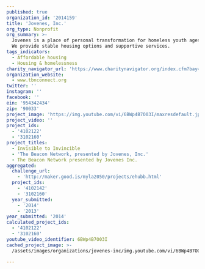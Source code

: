 ```yaml
---
published: true
organization_id: '2014159'
title: 'Jovenes, Inc.'
org_type: Nonprofit
org_summary: >-
  Jovenes is a place of personal transformation for homeless youth ages 18-25.
  We provide stable housing options and supportive services.
tags_indicators:
  - Affordable housing
  - Housing & homelessness
charity_navigator_url: 'https://www.charitynavigator.org/index.cfm?bay=search.profile&ein=954342434'
organization_website:
  - www.tbnconnect.org
twitter: ''
instagram: ''
facebook: ''
ein: '954342434'
zip: '90033'
project_image: 'https://img.youtube.com/vi/6BWp4B7O03I/maxresdefault.jpg'
project_video: ''
project_ids:
  - '4102122'
  - '3102160'
project_titles:
  - Invisible to Invincible
  - 'The Beacon Network, presented by Jovenes, Inc.'
  - The Beacon Network presented by Jovenes Inc.
aggregated:
  challenge_url:
    - 'http://maker.good.is/myla2050/projects/ehubb.html'
  project_ids:
    - '4102142'
    - '3102160'
  year_submitted:
    - '2014'
    - '2013'
year_submitted: '2014'
calculated_project_ids:
  - '4102122'
  - '3102160'
youtube_video_identifier: 6BWp4B7O03I
cached_project_image: >-
  /assets/images/organizations/jovenes-inc/img.youtube.com/vi/6BWp4B7O03I/maxresdefault.jpg

---
```

